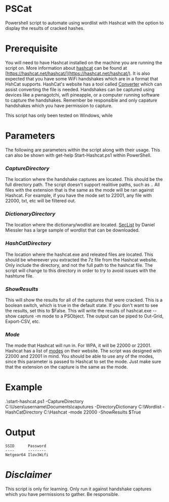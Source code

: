 # PSCat
Powershell script to automate using wordlist with Hashcat with the option to display the results of cracked hashes. 

# Prerequisite
You will need to have Hashcat installed on the machine you are running the script on. More information about [hashcat](https://hashcat.net/hashcat/) can be found at [https://hashcat.net/hashcat/](https://hashcat.net/hashcat/). It is also expected that you have some WiFi handshakes which are in a format that HshCat supports.  HashCat's website has a tool called [Converter](https://hashcat.net/cap2hashcat/) which can assist converting the file is needed. Handshakes can be captured using devices like a pwnagotchi, wifi pineapple, or a computer running software to capture the handshakes. Remember be responsible and only capature handshakes which you have permission to capture. 

This script has only been tested on Windows, while 

# Parameters
The following are parameters within the script along with their usage. This can also be shown with get-help Start-Hashcat.ps1 within PowerShell.

### *CaptureDirectory*
The location where the handshake captures are located. This should be the full directory path. The script doesn't support realitive paths, such as .\. All files with the extension that is the same as the mode will be ran against Hashcat.  For example, if you have the mode set to 22001, any file with 22000, txt, etc will be filtered out. 

### *DictionaryDirectory*
The location where the dictionary/wodlist are located. [SecList](https://github.com/danielmiessler/SecLists) by Daniel Miessler has a large sample of wordlist that can be downloaded. 

### *HashCatDirectory*
The location where the hashcat.exe and releated files are located. This should be whereever you extracted the 7z file from the Hashcat website. Only include the directory, and not the full path to the hashcat file. The script will change to this directory in order to try to avoid issues with the hashtune file.

### *ShowResults*
This will show the results for all of the captures that were cracked. This is a boolean switch, which is true in the default state. If you don't want to see the results, set this to $False. This will write the results of hashcat.exe --show capture -m mode to a PSObject. The output can be piped to Out-Grid, Export-CSV, etc. 

### *Mode*
The mode that Hashcat will run in.  For WPA, it will be 22000 or 22001. Hashcat has a list of [modes](https://hashcat.net/wiki/doku.php?id=hashcat) on their website. The script was designed with 22000 and 22001 in mind. You should be able to use any of the modes, since this parameter is passed to Hashcat to set the mode. Just make sure that the extension on the capture is the same as the mode. 

# Example
.\start-hashcat.ps1 -CaptureDirectory C:\Users\username\Documents\caputures -DirectoryDictionary C:\Wordlist -HashCatDirectory C:\Hashcat -mode 22000 -ShowResults $True

# Output
```
SSID      Password
----      --------
Netgear64 Ilov3Wifi
```
# *Disclaimer*
This script is only for learning. Only run it against handshake captures which you have permissions to gather. Be responsible.